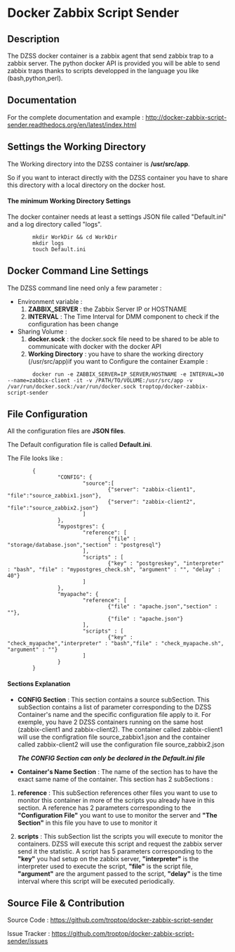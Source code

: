 # Docker Zabbix Script Sender
## Description

The DZSS docker container is a zabbix agent that send zabbix trap to a zabbix server.
The python docker API is provided 
you will be able to send zabbix traps thanks to scripts developped in the language you like (bash,python,perl).

## Documentation

For the complete documentation and example :
http://docker-zabbix-script-sender.readthedocs.org/en/latest/index.html

## Settings the Working Directory

The Working directory into the DZSS container is **/usr/src/app**.

So if you want to interact directly with the DZSS container you have to share this directory with a local directory on the docker host.

#### The minimum Working Directory Settings

The docker container needs at least a settings JSON file called \"Default.ini\" and a log directory called "logs".
```
        mkdir WorkDir && cd WorkDir
        mkdir logs
        touch Default.ini
```
## Docker Command Line Settings

The DZSS command line need only a few parameter :
- Environment variable :
	1. **ZABBIX_SERVER** : the Zabbix Server IP or HOSTNAME
	2. **INTERVAL** : The Time Interval for DMM component to check if the configuration has been change
- Sharing Volume :
	1. **docker.sock** : the docker.sock file need to be shared to be able to communicate with docker with the docker API
	2. **Working Directory** : you have to share the working directory (/usr/src/app)if you want to Configure the container
Example :
```
        docker run -e ZABBIX_SERVER=IP_SERVER/HOSTNAME -e INTERVAL=30 --name=zabbix-client -it -v /PATH/TO/VOLUME:/usr/src/app -v /var/run/docker.sock:/var/run/docker.sock troptop/docker-zabbix-script-sender
```

## File Configuration

All the configuration files are **JSON files**.

The Default configuration file is called **Default.ini**.

The File looks like :
```
        {
                "CONFIG": {
                        "source":[
                                {"server": "zabbix-client1", "file":"source_zabbix1.json"},
                                {"server": "zabbix-client2", "file":"source_zabbix2.json"}
                        ]
                },
                "mypostgres": {
                        "reference": [
                                {"file" : "storage/database.json","section" : "postgresql"}
                        ],
                        "scripts" : [
                                {"key" : "postgreskey", "interpreter" : "bash", "file" : "mypostgres_check.sh", "argument" : "", "delay" : 40"}
                        ]
                },
                "myapache": {
                        "reference": [
                                {"file" : "apache.json","section" : ""},
                                {"file" : "apache.json"}
                        ],
                        "scripts" : [
                                {"key" : "check_myapache","interpreter" : "bash","file" : "check_myapache.sh", "argument" : ""}
                        ]
                }
        }
```

#### Sections Explanation

- **CONFIG Section** :
This section contains a source subSection. This subSection contains a list of parameter corresponding to the DZSS Container's name and the specific configuration file apply to it.
For exemple, you have 2 DZSS containers running on the same host (zabbix-client1 and zabbix-client2). The container called zabbix-client1 will use the configration file source_zabbix1.json and the container called zabbix-client2 will use the configuration file source_zabbix2.json

	**_The CONFIG Section can only be declared in the Default.ini file_**

- **Container's Name Section** :
The name of the section has to have the exact same name of the container.
This section has 2 subSections :
1. **reference** : This subSection references other files you want to use to monitor this container in more of the scripts you already have in this section. A reference has 2 parameters corresponding to the **"Configuration File"** you want to use to monitor the server and **"The Section"** in this file you have to use to monitor it

2. **scripts** : This subSection list the scripts you will execute to monitor the containers. DZSS will execute this script and request the zabbix server send it the statistic.
A script has 5 parameters corresponding to the **"key"** you had setup on the zabbix server, **"interpreter"** is the interpreter used to execute the script, **"file"** is the script file, **"argument"** are the argument passed to the script, **"delay"** is the time interval where this script will be executed periodically.


## Source File & Contribution

Source Code : https://github.com/troptop/docker-zabbix-script-sender

Issue Tracker : https://github.com/troptop/docker-zabbix-script-sender/issues
